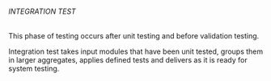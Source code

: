 ###### INTEGRATION TEST
This phase of testing occurs after unit testing and before validation testing.

Integration test takes input modules that have been unit tested, groups them in larger aggregates, applies defined tests and delivers as it is ready for system testing.

